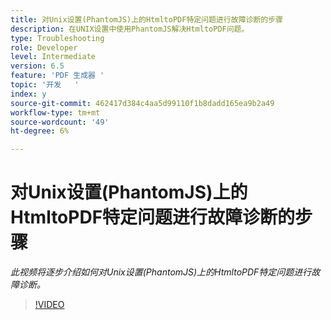 ```yaml
---
title: 对Unix设置(PhantomJS)上的HtmltoPDF特定问题进行故障诊断的步骤
description: 在UNIX设置中使用PhantomJS解决HtmltoPDF问题。
type: Troubleshooting
role: Developer
level: Intermediate
version: 6.5
feature: 'PDF 生成器 '
topic: '开发   '
index: y
source-git-commit: 462417d384c4aa5d99110f1b8dadd165ea9b2a49
workflow-type: tm+mt
source-wordcount: '49'
ht-degree: 6%

---
```




# 对Unix设置(PhantomJS)上的HtmltoPDF特定问题进行故障诊断的步骤

*此视频将逐步介绍如何对Unix设置(PhantomJS)上的HtmltoPDF特定问题进行故障诊断。*

>[!VIDEO](https://video.tv.adobe.com/v/335546?quality=9&learn=on)

